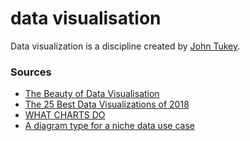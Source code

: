 # data visualisation

Data visualization is a discipline created by [John Tukey](https://en.wikipedia.org/wiki/John_Tukey).



### Sources

* [The Beauty of Data Visualisation](https://medium.com/the-outlier/the-beauty-of-data-visualisation-976e2f96929c)
* [The 25 Best Data Visualizations of 2018](https://towardsdatascience.com/the-25-best-data-visualizations-of-2018-93643f0aad04)
* [WHAT CHARTS DO](https://medium.com/nightingale/what-charts-do-48ed96f70a74)
* [A diagram type for a niche data use case](https://medium.yaay.ch/a-diagram-type-for-a-niche-data-use-case-56114a5e8abf)

